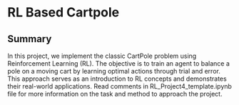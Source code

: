 # RL Based Cartpole 
## Summary
In this project, we implement the classic CartPole problem using Reinforcement Learning (RL). The objective is to train an agent to balance a pole on a moving cart by learning optimal actions through trial and error. This approach serves as an introduction to RL concepts and demonstrates their real-world applications.
Read comments in RL_Project4_template.ipynb file for more information on the task and method to approach the project.
